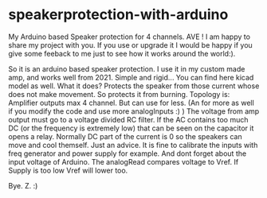 # speakerprotection-with-arduino
My Arduino based Speaker protection for 4 channels.
AVE !
I am happy to share my project with you. If you use or upgrade it I would be happy if you give some feeback to me just to see how it works around the world:).

So it is an arduino based speaker protection. I use it in my custom made amp, and works well from 2021. Simple and rigid...
You can find here kicad model as well.
What it does?
Protects the speaker from those current whose does not make movement. So protects it from burning.
Topology is:
Amplifier outputs max 4 channel. But can use for less. (An for more as well if you modify the code and use more analogInputs :) )
The voltage from amp output must go to a voltage divided RC filter.
If the AC contains too much DC (or the frequency is extremely low) that can be seen on the capacitor it opens a relay. Normally DC part of the current is 0 so the speakers can move and cool themself.
Just an advice. It is fine to calibrate the inputs with freq generator and power supply for example.
And dont forget about the input voltage of Arduino. The analogRead compares
voltage to Vref. If Supply is too low Vref will lower too.

Bye. Z. :)
